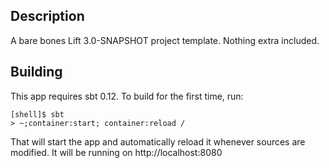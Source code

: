 Description
-----------

A bare bones Lift 3.0-SNAPSHOT project template.  Nothing extra included.


Building
--------

This app requires sbt 0.12. To build for the first time, run:

    [shell]$ sbt
    > ~;container:start; container:reload /

That will start the app and automatically reload it whenever sources are modified. It will be running
on http://localhost:8080

